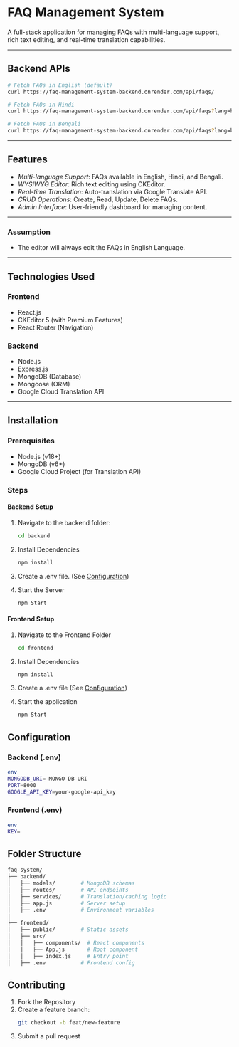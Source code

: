 # FAQ Management System

A full-stack application for managing FAQs with multi-language support, rich text editing, and real-time translation capabilities.

---
## Backend APIs
```bash
# Fetch FAQs in English (default)
curl https://faq-management-system-backend.onrender.com/api/faqs/

# Fetch FAQs in Hindi
curl https://faq-management-system-backend.onrender.com/api/faqs?lang=hi

# Fetch FAQs in Bengali
curl https://faq-management-system-backend.onrender.com/api/faqs?lang=bn
```

---

## Features
- *Multi-language Support*: FAQs available in English, Hindi, and Bengali.
- *WYSIWYG Editor*: Rich text editing using CKEditor.
- *Real-time Translation*: Auto-translation via Google Translate API.
- *CRUD Operations*: Create, Read, Update, Delete FAQs.
- *Admin Interface*: User-friendly dashboard for managing content.

---

### Assumption
- The editor will always edit the FAQs in English Language.
---

## Technologies Used

### Frontend
- React.js
- CKEditor 5 (with Premium Features)
- React Router (Navigation)

### Backend
- Node.js
- Express.js
- MongoDB (Database)
- Mongoose (ORM)
- Google Cloud Translation API

---

## Installation

### Prerequisites
- Node.js (v18+)
- MongoDB (v6+)
- Google Cloud Project (for Translation API)

### Steps

#### Backend Setup
1. Navigate to the backend folder:
   ```bash
   cd backend
   ```
    

3. Install Dependencies
    ```bash
    npm install
    ```
    

4. Create a .env file. (See [Configuration](#Configuration))

5. Start the Server
    ```bash
    npm Start
    ```
    

#### Frontend Setup
1. Navigate to the Frontend Folder
    ```bash
    cd frontend
    ```
    
    
2. Install Dependencies
    ```bash
    npm install
    ```
    

3. Create a .env file (See [Configuration](#Configuration))
4. Start the application
    ```bash
    npm Start
    ```
    

## Configuration

### Backend (.env)
```bash
env
MONGODB_URI= MONGO DB URI
PORT=8000
GOOGLE_API_KEY=your-google-api_key 
```



### Frontend (.env)
```bash
env
KEY=
```


## Folder Structure


```bash
faq-system/
├── backend/
│   ├── models/        # MongoDB schemas
│   ├── routes/        # API endpoints
│   ├── services/      # Translation/caching logic
│   ├── app.js         # Server setup
│   ├── .env           # Environment variables
│
├── frontend/
│   ├── public/        # Static assets
│   ├── src/
│   │   ├── components/  # React components
│   │   ├── App.js       # Root component
│   │   ├── index.js     # Entry point
│   ├── .env           # Frontend config
```
## Contributing
1. Fork the Repository
2. Create a feature branch:
    ```bash
    git checkout -b feat/new-feature
    ```
3. Submit a pull request
